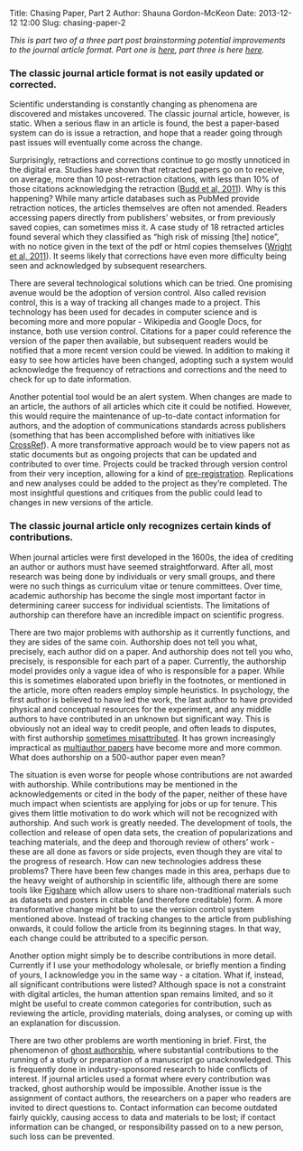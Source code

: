 Title: Chasing Paper, Part 2
Author: Shauna Gordon-McKeon
Date: 2013-12-12 12:00
Slug: chasing-paper-2

_This is part two of a three part post brainstorming potential improvements to the journal article format.  Part one is [here](http://osc.centerforopenscience.org/2013/12/11/chasing-paper/), part three is here [here](http://osc.centerforopenscience.org/2013/12/13/chasing-paper-3/)._

### The classic journal article format is not easily updated or corrected.

Scientific understanding is constantly changing as phenomena are discovered and mistakes uncovered.  The classic journal article, however, is static.  When a serious flaw in an article is found, the best a paper-based system can do is issue a retraction, and hope that a reader going through past issues will eventually come across the change.

Surprisingly, retractions and corrections continue to go mostly unnoticed in the digital era.  Studies have shown that retracted papers go on to receive, on average, more than 10 post-retraction citations, with less than 10% of those citations acknowledging the retraction ([Budd et al, 2011](http://www.ala.org/acrl/sites/ala.org.acrl/files/content/conferences/confsandpreconfs/national/2011/papers/retracted_publicatio.pdf)).  Why is this happening?  While many article databases such as PubMed provide retraction notices, the articles themselves are often not amended.  Readers accessing papers directly from publishers’ websites, or from previously saved copies, can sometimes miss it.  A case study of 18 retracted articles found several which they classified as “high risk of missing [the] notice”, with no notice given in the text of the pdf or html copies themselves ([Wright et al, 2011](http://www.ncbi.nlm.nih.gov/pmc/articles/PMC3066576/#mlab.1536-5050.99.2.010.sg002)).  It seems likely that corrections have even more difficulty being seen and acknowledged by subsequent researchers.

There are several technological solutions which can be tried.  One promising avenue would be the adoption of version control.  Also called revision control, this is a way of tracking all changes made to a project.  This technology has been used for decades in computer science and is becoming more and more popular - Wikipedia and Google Docs, for instance, both use version control.  Citations for a paper could reference the version of the paper then available, but subsequent readers would be notified that a more recent version could be viewed.  In addition to making it easy to see how articles have been changed, adopting such a system would acknowledge the frequency of retractions and corrections and the need to check for up to date information.

Another potential tool would be an alert system.  When changes are made to an article, the authors of all articles which cite it could be notified.  However, this would require the maintenance of up-to-date contact information for authors, and the adoption of communications standards across publishers (something that has been accomplished before with initiatives like [CrossRef](http://www.crossref.org/)).
A more transformative approach would be to view papers not as static documents but as ongoing projects that can be updated and contributed to over time.  Projects could be tracked through version control from their very inception, allowing for a kind of [pre-registration](http://www.theguardian.com/science/blog/2013/jun/05/trust-in-science-study-pre-registration).  Replications and new analyses could be added to the project as they’re completed.  The most insightful questions and critiques from the public could lead to changes in new versions of the article.

### The classic journal article only recognizes certain kinds of contributions.

When journal articles were first developed in the 1600s, the idea of crediting an author or authors must have seemed straightforward.  After all, most research was being done by individuals or very small groups, and there were no such things as curriculum vitae or tenure committees.  Over time, academic authorship has become the single most important factor in determining career success for individual scientists.  The limitations of authorship can therefore have an incredible impact on scientific progress.

There are two major problems with authorship as it currently functions, and they are sides of the same coin.  Authorship does not tell you what, precisely, each author did on a paper.  And authorship does not tell you who, precisely, is responsible for each part of a paper.
Currently, the authorship model provides only a vague idea of who is responsible for a paper.  While this is sometimes elaborated upon briefly in the footnotes, or mentioned in the article, more often readers employ simple heuristics.  In psychology, the first author is believed to have led the work, the last author to have provided physical and conceptual resources for the experiment, and any middle authors to have contributed in an unknown but significant way.  This is obviously not an ideal way to credit people, and often leads to disputes, with first authorship [sometimes misattributed](http://www.nature.com/naturejobs/science/articles/10.1038/nj7417-591a).  It has grown increasingly impractical as [multiauthor papers](http://archive.sciencewatch.com/newsletter/2012/201207/multiauthor_papers/) have become more and more common.  What does authorship on a 500-author paper even mean?

The situation is even worse for people whose contributions are not awarded with authorship.  While contributions may be mentioned in the acknowledgements or cited in the body of the paper, neither of these have much impact when scientists are applying for jobs or up for tenure.  This gives them little motivation to do work which will not be recognized with authorship.  And such work is greatly needed.  The development of tools, the collection and release of open data sets, the creation of popularizations and teaching materials, and the deep and thorough review of others’ work - these are all done as favors or side projects, even though they are vital to the progress of research.
How can new technologies address these problems?  There have been few changes made in this area, perhaps due to the heavy weight of authorship in scientific life, although there are some tools like [Figshare](http://figshare.com/) which allow users to share non-traditional materials such as datasets and posters in citable (and therefore creditable) form.  A more transformative change might be to use the version control system mentioned above.  Instead of tracking changes to the article from publishing onwards, it could follow the article from its beginning stages.  In that way, each change could be attributed to a specific person.

Another option might simply be to describe contributions in more detail.  Currently if I use your methodology wholesale, or briefly mention a finding of yours, I acknowledge you in the same way - a citation.  What if, instead, all significant contributions were listed?  Although space is not a constraint with digital articles, the human attention span remains limited, and so it might be useful to create common categories for contribution, such as reviewing the article, providing materials, doing analyses, or coming up with an explanation for discussion.

There are two other problems are worth mentioning in brief.  First, the phenomenon of [ghost authorship](https://en.wikipedia.org/wiki/Academic_authorship#Ghost_authorship), where substantial contributions to the running of a study or preparation of a manuscript go unacknowledged.  This is frequently done in industry-sponsored research to hide conflicts of interest.  If journal articles used a format where every contribution was tracked, ghost authorship would be impossible.  Another issue is the assignment of contact authors, the researchers on a paper who readers are invited to direct questions to.  Contact information can become outdated fairly quickly, causing access to data and materials to be lost; if contact information can be changed, or responsibility passed on to a new person, such loss can be prevented.

